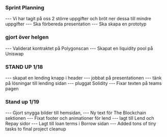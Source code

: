 ### Sprint Planning
--- Vi har tagit på oss 2 större uppgifter och bröt ner dessa till mindre uppgifter
--- Ska förbereda presentation
--- Ska skapa en prototyp 

### gjort över helgen 
--- Validerat kontraktet på Polygonscan
--- Skapat en liquidity pool på Uniswap


### STAND UP 1/18
--- skapat en lending knapp i header
--- jobbat på presentationen
--- tänk på lösningar till lending sidan
--- pluggat Solidity 
--- Fixar texten på teams pagen

### Stand up 1/19 
--- Gjort snygga bilder till hemsidan, 
--- Ny text för The Blockchain sektionen
--- Fixat footer och animationer för lend
--- lagt till Lend och Repay sidor
--- Lagt till loan terms i Borrow sidan
--- Added tons of tiny tasks to final project cleanup